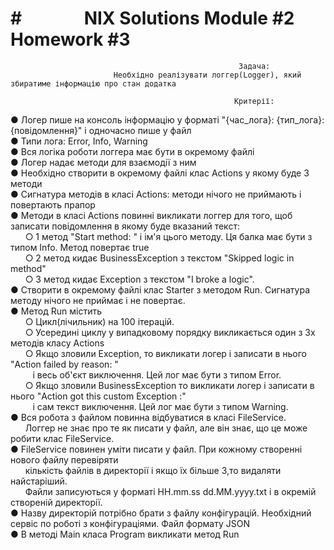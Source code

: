 # # &nbsp;&nbsp;&nbsp;&nbsp;&nbsp;&nbsp;&nbsp;&nbsp;&nbsp;&nbsp;&nbsp;&nbsp;&nbsp;&nbsp;NIX Solutions Module #2 Homework #3
                                                       Задача:
                           Необхідно реалізувати логгер(Logger), який збиратиме інформацію про стан додатка
                               
                                                      Критерії:

● Логер пише на консоль інформацію у форматі "{час_лога}: {тип_лога}: {повідомлення}" і одночасно пише у файл\
● Типи лога: Error, Info, Warning\
● Вся логіка роботи логгера має бути в окремому файлі\
● Логер надає методи для взаємодії з ним\
● Необхідно створити в окремому файлі клас Actions у якому буде 3 методи\
● Сигнатура методів в класі Actions: методи нічого не приймають і повертають прапор\
● Методи в класі Actions повинні викликати логгер для того, щоб записати повідомлення в якому буде вказаний текст:\
    &nbsp;&nbsp;&nbsp;&nbsp;&nbsp;&nbsp;○ 1 метод "Start method: " і ім'я цього методу. Ця балка має бути з типом Info. Метод повертає true\
    &nbsp;&nbsp;&nbsp;&nbsp;&nbsp;&nbsp;○ 2 метод кидає BusinessException з текстом "Skipped logic in method"\
    &nbsp;&nbsp;&nbsp;&nbsp;&nbsp;&nbsp;○ 3 метод кидає Exception з текстом "I broke a logic".\
● Створити в окремому файлі клас Starter з методом Run. Сигнатура методу нічого не приймає і не повертає.\
● Метод Run містить\
    &nbsp;&nbsp;&nbsp;&nbsp;&nbsp;&nbsp;○ Цикл(лічильник) на 100 ітерацій.\
    &nbsp;&nbsp;&nbsp;&nbsp;&nbsp;&nbsp;○ Усередині циклу у випадковому порядку викликається один з 3х методів класу Actions\
    &nbsp;&nbsp;&nbsp;&nbsp;&nbsp;&nbsp;○  Якщо зловили Exception, то викликати логер і записати в нього "Action failed by reason: "\
        &nbsp;&nbsp;&nbsp;&nbsp;&nbsp;&nbsp;&nbsp;&nbsp;&nbsp;і весь об'єкт виключення. Цей лог має бути з типом Error.\
    &nbsp;&nbsp;&nbsp;&nbsp;&nbsp;&nbsp;○ Якщо зловили BusinessException то викликати логер і записати в нього "Action got this custom Exception :"\
        &nbsp;&nbsp;&nbsp;&nbsp;&nbsp;&nbsp;&nbsp;&nbsp;&nbsp;і сам текст виключення. Цей лог має бути з типом Warning.\
●  Вся робота з файлом повинна відбуватися в класі FileService.\
    &nbsp;&nbsp;&nbsp;&nbsp;&nbsp;&nbsp;Логгер не знає про те як писати у файл, але він знає, що це може робити клас FileService.\
● FileService повинен уміти писати у файл. При кожному створенні нового файлу перевіряти\
    &nbsp;&nbsp;&nbsp;&nbsp;&nbsp;&nbsp;кількість файлів в директорії і якщо їх більше 3,то видаляти найстаріший.\
        &nbsp;&nbsp;&nbsp;&nbsp;&nbsp;&nbsp;Файли записуються у форматі HH.mm.ss dd.MM.yyyy.txt і в окремій створеній директорії.\
● Назву директорій потрібно брати з файлу конфігурацій. Необхідний сервіс по роботі з конфігураціями. Файл формату JSON\
● В методі Main класа Program викликати метод Run
